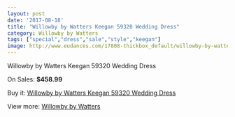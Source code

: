 ```yaml
---
layout: post
date: '2017-08-18'
title: "Willowby by Watters Keegan 59320 Wedding Dress"
category: Willowby by Watters
tags: ["special","dress","sale","style","keegan"]
image: http://www.eudances.com/17808-thickbox_default/willowby-by-watters-keegan-59320-wedding-dress.jpg
---
```

Willowby by Watters Keegan 59320 Wedding Dress

On Sales: **$458.99**
<a href="https://www.eudances.com/en/willowby-by-watters/5180-willowby-by-watters-keegan-59320-wedding-dress.html"><amp-img layout="responsive" width="600" height="600" src="//www.eudances.com/17808-thickbox_default/willowby-by-watters-keegan-59320-wedding-dress.jpg" alt="Willowby by Watters Keegan 59320 Wedding Dress 0" /></a>
<a href="https://www.eudances.com/en/willowby-by-watters/5180-willowby-by-watters-keegan-59320-wedding-dress.html"><amp-img layout="responsive" width="600" height="600" src="//www.eudances.com/17810-thickbox_default/willowby-by-watters-keegan-59320-wedding-dress.jpg" alt="Willowby by Watters Keegan 59320 Wedding Dress 1" /></a>
<a href="https://www.eudances.com/en/willowby-by-watters/5180-willowby-by-watters-keegan-59320-wedding-dress.html"><amp-img layout="responsive" width="600" height="600" src="//www.eudances.com/17809-thickbox_default/willowby-by-watters-keegan-59320-wedding-dress.jpg" alt="Willowby by Watters Keegan 59320 Wedding Dress 2" /></a>

Buy it: [Willowby by Watters Keegan 59320 Wedding Dress](https://www.eudances.com/en/willowby-by-watters/5180-willowby-by-watters-keegan-59320-wedding-dress.html "Willowby by Watters Keegan 59320 Wedding Dress")

View more: [Willowby by Watters](https://www.eudances.com/en/48-willowby-by-watters "Willowby by Watters")